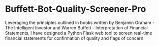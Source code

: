 # Buffett-Bot-Quality-Screener-Pro
Leveraging the principles outlined in books written by Benjamin Graham - The Intelligent Investor and Warren Buffett - Interpretation of Financial Statements, I have designed a Python Flask web tool to screen real-time financial statements for confirmation of quality and flags of concern.
